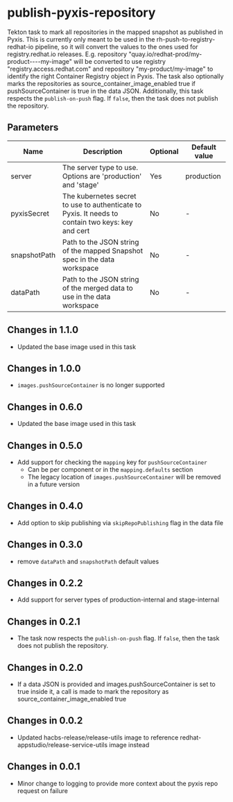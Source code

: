 # publish-pyxis-repository

Tekton task to mark all repositories in the mapped snapshot as published in Pyxis.
This is currently only meant to be used in the rh-push-to-registry-redhat-io pipeline,
so it will convert the values to the ones used for registry.redhat.io releases.
E.g. repository "quay.io/redhat-prod/my-product----my-image" will be converted to use
registry "registry.access.redhat.com" and repository "my-product/my-image" to identify
the right Container Registry object in Pyxis. The task also optionally
marks the repositories as source_container_image_enabled true if pushSourceContainer
is true in the data JSON.
Additionally, this task respects the `publish-on-push` flag. If `false`, then the task
does not publish the repository.



## Parameters

| Name         | Description                                                                                       | Optional | Default value      |
|--------------|---------------------------------------------------------------------------------------------------|----------|--------------------|
| server       | The server type to use. Options are 'production' and 'stage'                                      | Yes      | production         |
| pyxisSecret  | The kubernetes secret to use to authenticate to Pyxis. It needs to contain two keys: key and cert | No       | -                  |
| snapshotPath | Path to the JSON string of the mapped Snapshot spec in the data workspace                         | No       | -                  |
| dataPath     | Path to the JSON string of the merged data to use in the data workspace                           | No       | -                  |

## Changes in 1.1.0
* Updated the base image used in this task

## Changes in 1.0.0
* `images.pushSourceContainer` is no longer supported

## Changes in 0.6.0
* Updated the base image used in this task

## Changes in 0.5.0
* Add support for checking the `mapping` key for `pushSourceContainer`
  * Can be per component or in the `mapping.defaults` section
  * The legacy location of `images.pushSourceContainer` will be removed in a future version

## Changes in 0.4.0
* Add option to skip publishing via `skipRepoPublishing` flag in the data file

## Changes in 0.3.0
* remove `dataPath` and `snapshotPath` default values

## Changes in 0.2.2
* Add support for server types of production-internal and stage-internal

## Changes in 0.2.1
* The task now respects the `publish-on-push` flag. If `false`, then the task
does not publish the repository.

## Changes in 0.2.0
* If a data JSON is provided and images.pushSourceContainer is set to true inside it, a call is made
to mark the repository as source_container_image_enabled true

## Changes in 0.0.2
* Updated hacbs-release/release-utils image to reference redhat-appstudio/release-service-utils image instead

## Changes in 0.0.1
* Minor change to logging to provide more context about the pyxis repo request on failure
